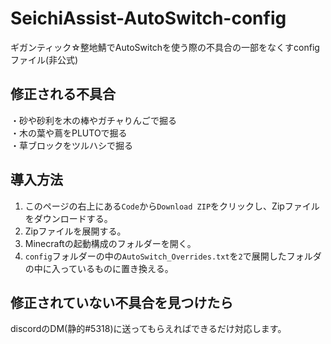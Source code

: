 # SeichiAssist-AutoSwitch-config
ギガンティック☆整地鯖でAutoSwitchを使う際の不具合の一部をなくすconfigファイル(非公式)

## 修正される不具合
・砂や砂利を木の棒やガチャりんごで掘る  
・木の葉や蔦をPLUTOで掘る  
・草ブロックをツルハシで掘る

## 導入方法
1. このページの右上にある`Code`から`Download ZIP`をクリックし、Zipファイルをダウンロードする。
2. Zipファイルを展開する。
3. Minecraftの起動構成のフォルダーを開く。
4. `config`フォルダーの中の`AutoSwitch_Overrides.txt`を`2`で展開したフォルダの中に入っているものに置き換える。

## 修正されていない不具合を見つけたら
discordのDM(静的#5318)に送ってもらえればできるだけ対応します。
